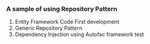<h3>A sample of using Repository Pattern</h3>

<ol>
<li>Entity Framework Code First development</li>
<li>Generic Repository Pattern</li>
<li>Dependency Injection using Autofac framework test</li>
</ol>
